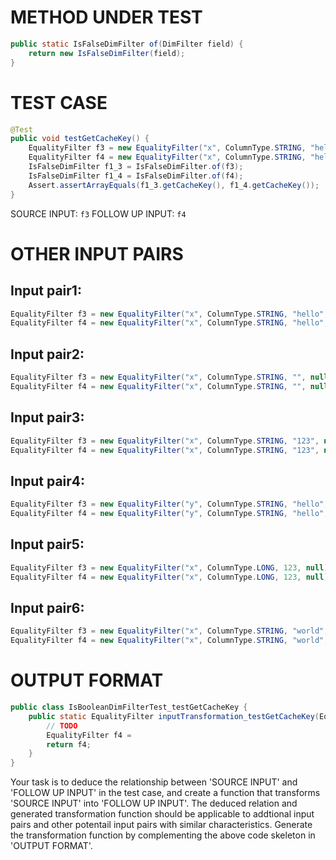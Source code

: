 # METHOD UNDER TEST
```java
public static IsFalseDimFilter of(DimFilter field) {
    return new IsFalseDimFilter(field);
}

```


# TEST CASE
```java
@Test
public void testGetCacheKey() {
    EqualityFilter f3 = new EqualityFilter("x", ColumnType.STRING, "hello", null);
    EqualityFilter f4 = new EqualityFilter("x", ColumnType.STRING, "hello", null);
    IsFalseDimFilter f1_3 = IsFalseDimFilter.of(f3);
    IsFalseDimFilter f1_4 = IsFalseDimFilter.of(f4);
    Assert.assertArrayEquals(f1_3.getCacheKey(), f1_4.getCacheKey());
}

```
SOURCE INPUT: `f3`
FOLLOW UP INPUT: `f4`


# OTHER INPUT PAIRS 
## Input pair1:
```java
EqualityFilter f3 = new EqualityFilter("x", ColumnType.STRING, "hello", null);
EqualityFilter f4 = new EqualityFilter("x", ColumnType.STRING, "hello", null);
```

## Input pair2:
```java
EqualityFilter f3 = new EqualityFilter("x", ColumnType.STRING, "", null);
EqualityFilter f4 = new EqualityFilter("x", ColumnType.STRING, "", null);
```

## Input pair3:
```java
EqualityFilter f3 = new EqualityFilter("x", ColumnType.STRING, "123", null);
EqualityFilter f4 = new EqualityFilter("x", ColumnType.STRING, "123", null);
```

## Input pair4:
```java
EqualityFilter f3 = new EqualityFilter("y", ColumnType.STRING, "hello", null);
EqualityFilter f4 = new EqualityFilter("y", ColumnType.STRING, "hello", null);
```

## Input pair5:
```java
EqualityFilter f3 = new EqualityFilter("x", ColumnType.LONG, 123, null);
EqualityFilter f4 = new EqualityFilter("x", ColumnType.LONG, 123, null);
```

## Input pair6:
```java
EqualityFilter f3 = new EqualityFilter("x", ColumnType.STRING, "world", null);
EqualityFilter f4 = new EqualityFilter("x", ColumnType.STRING, "world", null);
```



# OUTPUT FORMAT
```java
public class IsBooleanDimFilterTest_testGetCacheKey {
    public static EqualityFilter inputTransformation_testGetCacheKey(EqualityFilter f3)  {
        // TODO
        EqualityFilter f4 = 
		return f4;
    }
}
```
Your task is to deduce the relationship between 'SOURCE INPUT' and 'FOLLOW UP INPUT' in the test case, and create a function that transforms 'SOURCE INPUT' into 'FOLLOW UP INPUT'.
The deduced relation and generated transformation function should be applicable to addtional input pairs and other potentail input pairs with similar characteristics.
Generate the transformation function by complementing the above code skeleton in 'OUTPUT FORMAT'.
